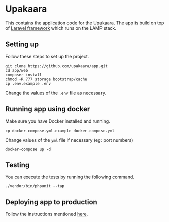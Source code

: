 # Upakaara

This contains the application code for the Upakaara. The app is build on top of [Laravel framework](http://laravel.com/docs) which runs on the LAMP stack.

## Setting up

Follow these steps to set up the project.

```
git clone https://github.com/upakaara/app.git
cd app/web
composer install
chmod -R 777 storage bootstrap/cache
cp .env.example .env
```

Change the values of the `.env` file as necessary.

## Running app using docker

Make sure you have Docker installed and running.

```
cp docker-compose.yml.example docker-compose.yml
```

Change values of the `yml` file if necessary (eg: port numbers)

```
docker-compose up -d
```

## Testing

You can execute the tests by running the following command.

```
./vendor/bin/phpunit --tap
```

## Deploying app to production

Follow the instructions mentioned [here](https://gist.github.com/malitta/d4b609c73eb78d5b5432e5afbd8a82ae).